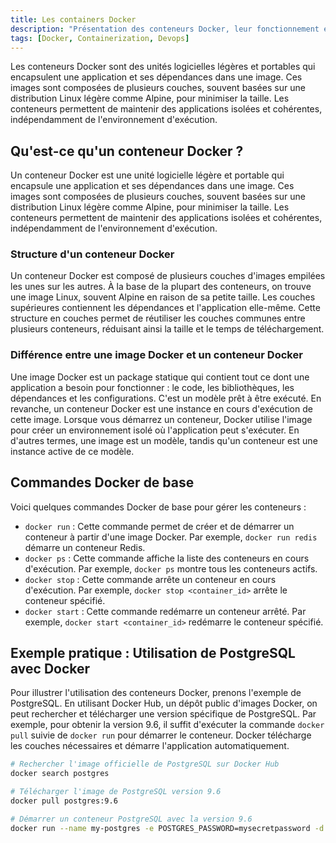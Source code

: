 ```yaml
---
title: Les containers Docker
description: "Présentation des conteneurs Docker, leur fonctionnement et des exemples d'utilisation."
tags: [Docker, Containerization, Devops]
---
```


Les conteneurs Docker sont des unités logicielles légères et portables qui encapsulent une application et ses dépendances dans une image. Ces images sont composées de plusieurs couches, souvent basées sur une distribution Linux légère comme Alpine, pour minimiser la taille. Les conteneurs permettent de maintenir des applications isolées et cohérentes, indépendamment de l'environnement d'exécution.

<!--truncate-->

## Qu'est-ce qu'un conteneur Docker ?

Un conteneur Docker est une unité logicielle légère et portable qui encapsule une application et ses dépendances dans une image. Ces images sont composées de plusieurs couches, souvent basées sur une distribution Linux légère comme Alpine, pour minimiser la taille. Les conteneurs permettent de maintenir des applications isolées et cohérentes, indépendamment de l'environnement d'exécution.

### Structure d'un conteneur Docker

Un conteneur Docker est composé de plusieurs couches d'images empilées les unes sur les autres. À la base de la plupart des conteneurs, on trouve une image Linux, souvent Alpine en raison de sa petite taille. Les couches supérieures contiennent les dépendances et l'application elle-même. Cette structure en couches permet de réutiliser les couches communes entre plusieurs conteneurs, réduisant ainsi la taille et le temps de téléchargement.

### Différence entre une image Docker et un conteneur Docker

Une image Docker est un package statique qui contient tout ce dont une application a besoin pour fonctionner : le code, les bibliothèques, les dépendances et les configurations. C'est un modèle prêt à être exécuté. En revanche, un conteneur Docker est une instance en cours d'exécution de cette image. Lorsque vous démarrez un conteneur, Docker utilise l'image pour créer un environnement isolé où l'application peut s'exécuter. En d'autres termes, une image est un modèle, tandis qu'un conteneur est une instance active de ce modèle.

## Commandes Docker de base

Voici quelques commandes Docker de base pour gérer les conteneurs :

- `docker run` : Cette commande permet de créer et de démarrer un conteneur à partir d'une image Docker. Par exemple, `docker run redis` démarre un conteneur Redis.
- `docker ps` : Cette commande affiche la liste des conteneurs en cours d'exécution. Par exemple, `docker ps` montre tous les conteneurs actifs.
- `docker stop` : Cette commande arrête un conteneur en cours d'exécution. Par exemple, `docker stop <container_id>` arrête le conteneur spécifié.
- `docker start` : Cette commande redémarre un conteneur arrêté. Par exemple, `docker start <container_id>` redémarre le conteneur spécifié.

## Exemple pratique : Utilisation de PostgreSQL avec Docker

Pour illustrer l'utilisation des conteneurs Docker, prenons l'exemple de PostgreSQL. En utilisant Docker Hub, un dépôt public d'images Docker, on peut rechercher et télécharger une version spécifique de PostgreSQL. Par exemple, pour obtenir la version 9.6, il suffit d'exécuter la commande `docker pull` suivie de `docker run` pour démarrer le conteneur. Docker télécharge les couches nécessaires et démarre l'application automatiquement.

```bash
# Rechercher l'image officielle de PostgreSQL sur Docker Hub
docker search postgres

# Télécharger l'image de PostgreSQL version 9.6
docker pull postgres:9.6

# Démarrer un conteneur PostgreSQL avec la version 9.6
docker run --name my-postgres -e POSTGRES_PASSWORD=mysecretpassword -d postgres:9.6
```
